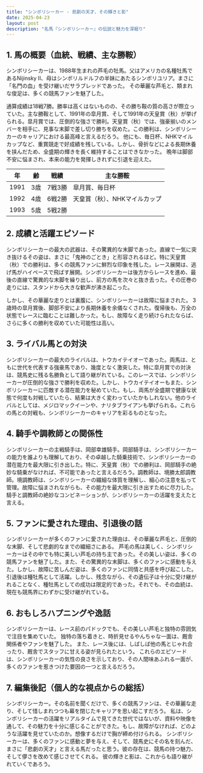 ```yaml
---
title: "シンボリシーカー - 悲劇の天才、その輝きと影"
date: 2025-04-23
layout: post
description: "名馬『シンボリシーカー』の伝説と魅力を深堀り"
---
```


## 1. 馬の概要（血統、戦績、主な勝鞍）

シンボリシーカーは、1988年生まれの芦毛の牡馬。父はアメリカの名種牡馬であるNijinsky II、母はシンボリルドルフの半妹にあたるシンボリユリア。まさに「名門の血」を受け継いだサラブレッドであった。  その華麗な芦毛と、類まれな俊足は、多くの競馬ファンを魅了した。

通算成績は18戦7勝。勝率は高くはないものの、その勝ち鞍の質の高さが際立っていた。主な勝鞍として、1991年の皐月賞、そして1991年の天皇賞（秋）が挙げられる。皐月賞では、圧倒的な強さで勝利。天皇賞（秋）では、強豪揃いのメンバーを相手に、見事な末脚で差し切り勝ちを収めた。この勝利は、シンボリシーカーのキャリアにおける最高峰と言えるだろう。  他にも、毎日杯、NHKマイルカップなど、重賞競走で好成績を残している。しかし、骨折などによる長期休養を挟んだため、全盛期の輝きを長く維持することはできなかった。  晩年は脚部不安に悩まされ、本来の能力を発揮しきれずに引退を迎えた。

| 年 | 齢 | 戦績 | 主な勝鞍 |
|---|---|---|---|
| 1991 | 3歳 | 7戦3勝 | 皐月賞、毎日杯 |
| 1992 | 4歳 | 6戦2勝 | 天皇賞（秋）、NHKマイルカップ |
| 1993 | 5歳 | 5戦2勝 |  |


## 2. 成績と活躍エピソード

シンボリシーカーの最大の武器は、その驚異的な末脚であった。直線で一気に突き抜けるその姿は、まさに「鬼神のごとき」と形容されるほど。特に天皇賞（秋）での勝利は、多くの競馬ファンに鮮烈な印象を残した。レース展開は、逃げ馬がハイペースで飛ばす展開。シンボリシーカーは後方からレースを進め、最後の直線で驚異的な末脚を繰り出し、前方の馬を次々と抜き去った。その圧巻の走りには、スタンドから大きな歓声が沸き起こった。

しかし、その華麗な走りとは裏腹に、シンボリシーカーは故障に悩まされた。  3歳時の皐月賞後、脚部不安により長期休養を余儀なくされた。復帰後も、万全の状態でレースに臨むことは難しかった。もし、故障なく走り続けられたならば、さらに多くの勝利を収めていた可能性は高い。


## 3. ライバル馬との対決

シンボリシーカーの最大のライバルは、トウカイテイオーであった。両馬は、ともに世代を代表する強豪馬であり、幾度となく激突した。特に皐月賞での対決は、競馬史に残る名勝負として語り継がれている。このレースでは、シンボリシーカーが圧倒的な強さで勝利を収めた。しかし、トウカイテイオーもまた、シンボリシーカーに匹敵する潜在能力を秘めていた。もし、両馬が全盛期で健康な状態で何度も対戦していたら、結果は大きく変わっていたかもしれない。他のライバルとしては、メジロマックイーンや、ナリタブライアンも挙げられる。これらの馬との対戦も、シンボリシーカーのキャリアを彩るものとなった。


## 4. 騎手や調教師との関係性

シンボリシーカーの主戦騎手は、岡部幸雄騎手。岡部騎手は、シンボリシーカーの能力を誰よりも理解しており、その卓越した騎乗技術で、シンボリシーカーの潜在能力を最大限に引き出した。特に、天皇賞（秋）での勝利は、岡部騎手の絶妙な騎乗がなければ、不可能であったと言えるだろう。調教師は、境勝太郎調教師。境調教師は、シンボリシーカーの繊細な体質を理解し、細心の注意を払って管理。故障に悩まされながらも、その能力を最大限に引き出すために尽力した。騎手と調教師の絶妙なコンビネーションが、シンボリシーカーの活躍を支えたと言える。


## 5. ファンに愛された理由、引退後の話

シンボリシーカーが多くのファンに愛された理由は、その華麗な芦毛と、圧倒的な末脚、そして悲劇的なまでの繊細さにある。  芦毛の馬は美しく、シンボリシーカーはその中でも特に美しい芦毛の持ち主であった。その美しい姿は、多くの競馬ファンを魅了した。また、その驚異的な末脚は、多くのファンに感動を与えた。しかし、故障に苦しんだ姿は、多くのファンに同情と共感を呼び起こした。  引退後は種牡馬として活躍。しかし、残念ながら、その遺伝子は十分に受け継がれることなく、種牡馬としての成功は限定的であった。それでも、その血統は、現在も競馬界にわずかに受け継がれている。


## 6. おもしろハプニングや逸話

シンボリシーカーは、レース前のパドックでも、その美しい芦毛と独特の雰囲気で注目を集めていた。  独特の落ち着きと、時折見せるやんちゃな一面は、厩舎関係者やファンを魅了した。  また、レース後には、しばしば他の馬とじゃれ合ったり、厩舎でスタッフに甘える姿が見られたという。  これらのエピソードは、シンボリシーカーの気性の良さを示しており、その人間味あふれる一面が、多くのファンを惹きつけた要因の一つと言えるだろう。


## 7. 編集後記（個人的な視点からの総括）

シンボリシーカー。その名前を聞くだけで、多くの競馬ファンは、その華麗な走り、そして惜しまれつつも幕を閉じたキャリアを思い起こすだろう。  私は、シンボリシーカーの活躍をリアルタイムで見てきた世代ではないが、資料や映像を通して、その魅力を十分に感じることができた。もし、故障がなければ、どのような活躍を見せていたのか。想像するだけで胸が締め付けられる。  シンボリシーカーは、多くのファンに感動と夢を与え、そして、競馬史にその名を刻んだ、まさに「悲劇の天才」と言える馬だったと思う。彼の存在は、競馬の持つ魅力、そして儚さを改めて感じさせてくれる。  彼の輝きと影は、これからも語り継がれていくであろう。
